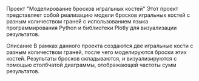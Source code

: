 Проект "Моделирование бросков игральных костей"
Этот проект представляет собой реализацию модели бросков игральных костей с разным количеством граней с использованием языка программирования Python и библиотеки Plotly для визуализации результатов.

Описание
В рамках данного проекта создаются две игральные кости с разным количеством граней, после чего моделируются броски этих костей. Результаты бросков складываются, и визуализируются с помощью столбчатой диаграммы, отображающей частоты сумм результатов.
